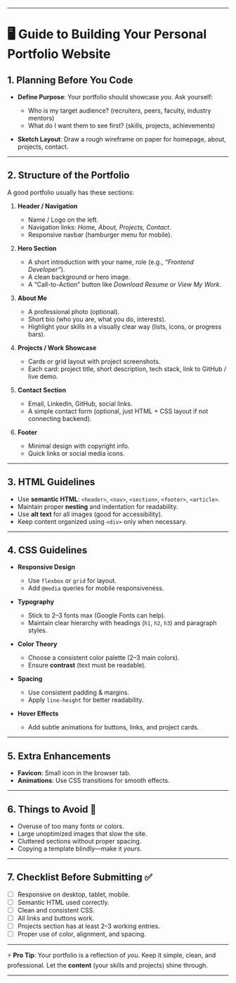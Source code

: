 
---

# 🖥️ Guide to Building Your Personal Portfolio Website

## 1. Planning Before You Code

* **Define Purpose**: Your portfolio should showcase *you*. Ask yourself:

  * Who is my target audience? (recruiters, peers, faculty, industry mentors)
  * What do I want them to see first? (skills, projects, achievements)
* **Sketch Layout**: Draw a rough wireframe on paper for homepage, about, projects, contact.

---

## 2. Structure of the Portfolio

A good portfolio usually has these sections:

1. **Header / Navigation**

   * Name / Logo on the left.
   * Navigation links: *Home, About, Projects, Contact*.
   * Responsive navbar (hamburger menu for mobile).

2. **Hero Section**

   * A short introduction with your name, role (e.g., *“Frontend Developer”*).
   * A clean background or hero image.
   * A “Call-to-Action” button like *Download Resume* or *View My Work*.

3. **About Me**

   * A professional photo (optional).
   * Short bio (who you are, what you do, interests).
   * Highlight your skills in a visually clear way (lists, icons, or progress bars).

4. **Projects / Work Showcase**

   * Cards or grid layout with project screenshots.
   * Each card: project title, short description, tech stack, link to GitHub / live demo.

5. **Contact Section**

   * Email, LinkedIn, GitHub, social links.
   * A simple contact form (optional, just HTML + CSS layout if not connecting backend).

6. **Footer**

   * Minimal design with copyright info.
   * Quick links or social media icons.

---

## 3. HTML Guidelines

* Use **semantic HTML**: `<header>`, `<nav>`, `<section>`, `<footer>`, `<article>`.
* Maintain proper **nesting** and indentation for readability.
* Use **alt text** for all images (good for accessibility).
* Keep content organized using `<div>` only when necessary.

---

## 4. CSS Guidelines

* **Responsive Design**

  * Use `flexbox` or `grid` for layout.
  * Add `@media` queries for mobile responsiveness.
* **Typography**

  * Stick to 2–3 fonts max (Google Fonts can help).
  * Maintain clear hierarchy with headings (`h1`, `h2`, `h3`) and paragraph styles.
* **Color Theory**

  * Choose a consistent color palette (2–3 main colors).
  * Ensure **contrast** (text must be readable).
* **Spacing**

  * Use consistent padding & margins.
  * Apply `line-height` for better readability.
* **Hover Effects**

  * Add subtle animations for buttons, links, and project cards.

---

## 5. Extra Enhancements

* **Favicon**: Small icon in the browser tab.
* **Animations**: Use CSS transitions for smooth effects.


---

## 6. Things to Avoid 🚫

* Overuse of too many fonts or colors.
* Large unoptimized images that slow the site.
* Cluttered sections without proper spacing.
* Copying a template blindly—make it *yours*.

---

## 7. Checklist Before Submitting ✅

* [ ] Responsive on desktop, tablet, mobile.
* [ ] Semantic HTML used correctly.
* [ ] Clean and consistent CSS.
* [ ] All links and buttons work.
* [ ] Projects section has at least 2–3 working entries.
* [ ] Proper use of color, alignment, and spacing.

---

⚡ **Pro Tip**: Your portfolio is a reflection of *you*. Keep it simple, clean, and professional. Let the **content** (your skills and projects) shine through.

---


